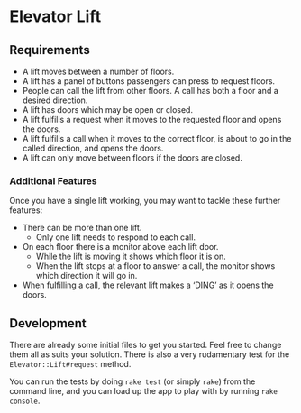 # Elevator Lift

## Requirements

- A lift moves between a number of floors.
- A lift has a panel of buttons passengers can press to request floors.
- People can call the lift from other floors. A call has both a floor and a
  desired direction.
- A lift has doors which may be open or closed.
- A lift fulfills a request when it moves to the requested floor and opens the
  doors.
- A lift fulfills a call when it moves to the correct floor, is about to go in
  the called direction, and opens the doors.
- A lift can only move between floors if the doors are closed.

### Additional Features

Once you have a single lift working, you may want to tackle these further
features:

- There can be more than one lift.
  - Only one lift needs to respond to each call.
- On each floor there is a monitor above each lift door.
  - While the lift is moving it shows which floor it is on.
  - When the lift stops at a floor to answer a call, the monitor shows which
    direction it will go in.
- When fulfilling a call, the relevant lift makes a ‘DING’ as it opens the
  doors.

## Development

There are already some initial files to get you started. Feel free to change
them all as suits your solution. There is also a very rudamentary test for the
`Elevator::Lift#request` method.

You can run the tests by doing `rake test` (or simply `rake`) from the command
line, and you can load up the app to play with by running `rake console`.
